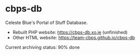 # cbps-db

Celeste Blue's Portal of Stuff Database. 

- Rebuilt PHP website: https://cbps-db.xo.je (unfinished)
- Other HTML website: https://team-cbps.github.io/cbps-db

Current archiving status: 90% done
